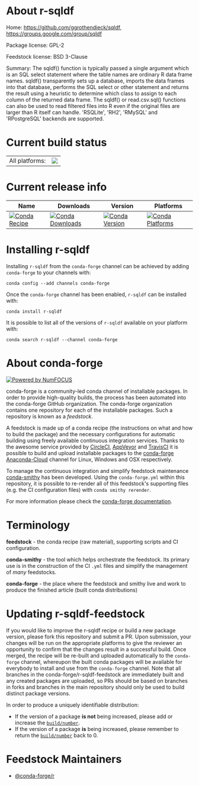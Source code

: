 About r-sqldf
=============

Home: https://github.com/ggrothendieck/sqldf, https://groups.google.com/group/sqldf

Package license: GPL-2

Feedstock license: BSD 3-Clause

Summary: The sqldf() function is typically passed a single argument which  is an SQL select statement where the table names are ordinary R data  frame names.  sqldf() transparently sets up a database, imports the  data frames into that database, performs the SQL select or other statement and returns the result using a heuristic to determine which  class to assign to each column of the returned data frame.  The sqldf()  or read.csv.sql() functions can also be used to read filtered files  into R even if the original files are larger than R itself can handle. 'RSQLite', 'RH2', 'RMySQL' and 'RPostgreSQL' backends are supported.



Current build status
====================


<table><tr><td>All platforms:</td>
    <td>
      <a href="https://dev.azure.com/conda-forge/feedstock-builds/_build/latest?definitionId=1666&branchName=master">
        <img src="https://dev.azure.com/conda-forge/feedstock-builds/_apis/build/status/r-sqldf-feedstock?branchName=master">
      </a>
    </td>
  </tr>
</table>

Current release info
====================

| Name | Downloads | Version | Platforms |
| --- | --- | --- | --- |
| [![Conda Recipe](https://img.shields.io/badge/recipe-r--sqldf-green.svg)](https://anaconda.org/conda-forge/r-sqldf) | [![Conda Downloads](https://img.shields.io/conda/dn/conda-forge/r-sqldf.svg)](https://anaconda.org/conda-forge/r-sqldf) | [![Conda Version](https://img.shields.io/conda/vn/conda-forge/r-sqldf.svg)](https://anaconda.org/conda-forge/r-sqldf) | [![Conda Platforms](https://img.shields.io/conda/pn/conda-forge/r-sqldf.svg)](https://anaconda.org/conda-forge/r-sqldf) |

Installing r-sqldf
==================

Installing `r-sqldf` from the `conda-forge` channel can be achieved by adding `conda-forge` to your channels with:

```
conda config --add channels conda-forge
```

Once the `conda-forge` channel has been enabled, `r-sqldf` can be installed with:

```
conda install r-sqldf
```

It is possible to list all of the versions of `r-sqldf` available on your platform with:

```
conda search r-sqldf --channel conda-forge
```


About conda-forge
=================

[![Powered by NumFOCUS](https://img.shields.io/badge/powered%20by-NumFOCUS-orange.svg?style=flat&colorA=E1523D&colorB=007D8A)](http://numfocus.org)

conda-forge is a community-led conda channel of installable packages.
In order to provide high-quality builds, the process has been automated into the
conda-forge GitHub organization. The conda-forge organization contains one repository
for each of the installable packages. Such a repository is known as a *feedstock*.

A feedstock is made up of a conda recipe (the instructions on what and how to build
the package) and the necessary configurations for automatic building using freely
available continuous integration services. Thanks to the awesome service provided by
[CircleCI](https://circleci.com/), [AppVeyor](https://www.appveyor.com/)
and [TravisCI](https://travis-ci.org/) it is possible to build and upload installable
packages to the [conda-forge](https://anaconda.org/conda-forge)
[Anaconda-Cloud](https://anaconda.org/) channel for Linux, Windows and OSX respectively.

To manage the continuous integration and simplify feedstock maintenance
[conda-smithy](https://github.com/conda-forge/conda-smithy) has been developed.
Using the ``conda-forge.yml`` within this repository, it is possible to re-render all of
this feedstock's supporting files (e.g. the CI configuration files) with ``conda smithy rerender``.

For more information please check the [conda-forge documentation](https://conda-forge.org/docs/).

Terminology
===========

**feedstock** - the conda recipe (raw material), supporting scripts and CI configuration.

**conda-smithy** - the tool which helps orchestrate the feedstock.
                   Its primary use is in the construction of the CI ``.yml`` files
                   and simplify the management of *many* feedstocks.

**conda-forge** - the place where the feedstock and smithy live and work to
                  produce the finished article (built conda distributions)


Updating r-sqldf-feedstock
==========================

If you would like to improve the r-sqldf recipe or build a new
package version, please fork this repository and submit a PR. Upon submission,
your changes will be run on the appropriate platforms to give the reviewer an
opportunity to confirm that the changes result in a successful build. Once
merged, the recipe will be re-built and uploaded automatically to the
`conda-forge` channel, whereupon the built conda packages will be available for
everybody to install and use from the `conda-forge` channel.
Note that all branches in the conda-forge/r-sqldf-feedstock are
immediately built and any created packages are uploaded, so PRs should be based
on branches in forks and branches in the main repository should only be used to
build distinct package versions.

In order to produce a uniquely identifiable distribution:
 * If the version of a package **is not** being increased, please add or increase
   the [``build/number``](https://conda.io/docs/user-guide/tasks/build-packages/define-metadata.html#build-number-and-string).
 * If the version of a package **is** being increased, please remember to return
   the [``build/number``](https://conda.io/docs/user-guide/tasks/build-packages/define-metadata.html#build-number-and-string)
   back to 0.

Feedstock Maintainers
=====================

* [@conda-forge/r](https://github.com/conda-forge/r/)

